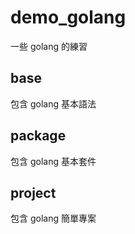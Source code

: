 # demo_golang
一些 golang 的練習

## base
包含 golang 基本語法

## package
包含 golang 基本套件

## project
包含 golang 簡單專案
